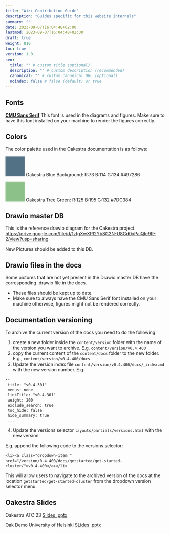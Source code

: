 ```yaml
---
title: "Wiki Contribution Guide"
description: "Guides specific for this website internals"
summary: ""
date: 2023-09-07T16:04:48+02:00
lastmod: 2023-09-07T16:04:48+02:00
draft: true
weight: 810
toc: true
version: 1.0
seo:
  title: "" # custom title (optional)
  description: "" # custom description (recommended)
  canonical: "" # custom canonical URL (optional)
  noindex: false # false (default) or true
---
```


## Fonts

[**CMU Sans Serif**](https://online-fonts.com/fonts/cmu-sans-serif) This font is used in the diagrams and figures. Make sure to have this font installed on your machine to render the figures correctly.

## Colors

The color palette used in the Oakestra documentation is as follows:

![OakBlue](wiki-contribution-guide/oak-blue.png) Oakestra Blue Background: R:73 B:114 G:134 #497286

![OakGreen](wiki-contribution-guide/oak-green.png) Oakestra Tree Green: R:125 B:195 G:132 #7DC384

## Drawio master DB
This is the reference drawio diagram for the Oakestra project.
https://drive.google.com/file/d/1zfgXwXPI2Yb8G2N-U8Gd0xPaiQIe9R-2/view?usp=sharing

New Pictures should be added to this DB.

## Drawio files in the docs
Some pictures that are not yet present in the Drawio master DB have the corresponding .drawio file in the docs. 

- These files should be kept up to date. 
- Make sure to always have the CMU Sans Serif font installed on your machine otherwise, figures might not be rendered correctly. 

## Documentation versioning 

To archive the current version of the docs you need to do the following:

1. create a new folder inside the `content/version` folder with the name of the version you want to archive. E.g. `content/version/v0.4.400`
2. copy the current content of the `content/docs` folder to the new folder. E.g., `content/version/v0.4.400/docs`
3. Update the version index file `content/version/v0.4.400/docs/_index.md` with the new version number. E.g.

```
--
 title: "v0.4.301"
 menus: none
 linkTitle: "v0.4.301"
 weight: 200
 exclude_search: true
 toc_hide: false
 hide_summary: true
 ---
```

4. Update the versions selector `layouts/partials/versions.html` with the new version.

E.g. append the following code to the versions selector:
```
<li><a class="dropdown-item " href="/version/0.4.400/docs/getstarted/get-started-cluster/">v0.4.400</a></li>
```

This will allow users to navigate to the archived version of the docs at the location `getstarted/get-started-cluster` from the dropdown version selector menu.

## Oakestra Slides

Oakestra ATC'23 [Slides .pptx](https://docs.google.com/presentation/d/11MNDbxePS_4tSubPijuYlX0jpt6h-V4f/edit?usp=sharing&ouid=104865919160633335116&rtpof=true&sd=true)

Oak Demo University of Helsinki [SLides .pptx](https://docs.google.com/presentation/d/1SookEbwNI1giqW-C-6_L4cZS0opJmq3L/edit?usp=sharing&ouid=104865919160633335116&rtpof=true&sd=true)
